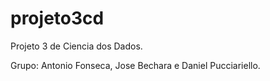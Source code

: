 # projeto3cd

Projeto 3 de Ciencia dos Dados.

Grupo: Antonio Fonseca, Jose Bechara e Daniel Pucciariello.
